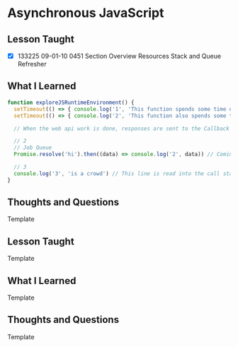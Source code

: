 # Asynchronous JavaScript

## Lesson Taught

- [x] 133225 09-01-10 0451 Section Overview Resources
Stack and Queue Refresher

## What I Learned

```javascript
function exploreJSRuntimeEnvironment() {
  setTimeout(() => { console.log('1', 'This function spends some time outside of JavaScript (In the Browser\'s Web API)') },  0) // Sent over to the web api
  setTimeout(() => { console.log('2', 'This function also spends some time outside of JavaScript (In the Browser\'s Web API)') }, 10) // Sent over to the web api

  // When the web api work is done, responses are sent to the Callback Queue

  // 2
  // Job Queue
  Promise.resolve('hi').then((data) => console.log('2', data)) // Coming back to this

  // 3
  console.log('3', 'is a crowd') // This line is read into the call stack first, and then executed
}
```

## Thoughts and Questions
Template








## Lesson Taught
Template

## What I Learned
Template

## Thoughts and Questions
Template
